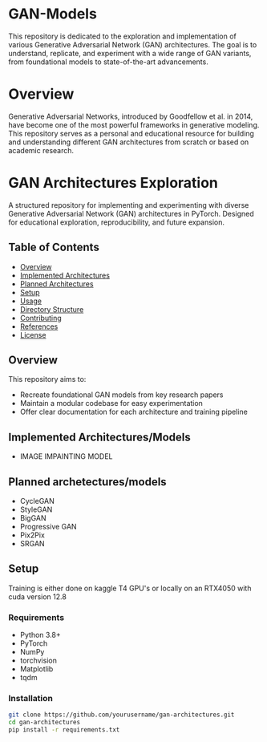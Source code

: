 # GAN-Models
This repository is dedicated to the exploration and implementation of various Generative Adversarial Network (GAN) architectures. The goal is to understand, replicate, and experiment with a wide range of GAN variants, from foundational models to state-of-the-art advancements.
# Overview
Generative Adversarial Networks, introduced by Goodfellow et al. in 2014, have become one of the most powerful frameworks in generative modeling. This repository serves as a personal and educational resource for building and understanding different GAN architectures from scratch or based on academic research.
# GAN Architectures Exploration

A structured repository for implementing and experimenting with diverse Generative Adversarial Network (GAN) architectures in PyTorch. Designed for educational exploration, reproducibility, and future expansion.

## Table of Contents

- [Overview](#overview)
- [Implemented Architectures](#implemented-architectures)
- [Planned Architectures](#planned-architectures)
- [Setup](#setup)
- [Usage](#usage)
- [Directory Structure](#directory-structure)
- [Contributing](#contributing)
- [References](#references)
- [License](#license)

## Overview

This repository aims to:
- Recreate foundational GAN models from key research papers
- Maintain a modular codebase for easy experimentation
- Offer clear documentation for each architecture and training pipeline

## Implemented Architectures/Models
- IMAGE IMPAINTING MODEL

## Planned archetectures/models
- CycleGAN
- StyleGAN
- BigGAN
- Progressive GAN
- Pix2Pix
- SRGAN


## Setup
Training is either done on kaggle T4 GPU's or locally on an RTX4050 with cuda version 12.8

### Requirements

- Python 3.8+
- PyTorch
- NumPy
- torchvision
- Matplotlib
- tqdm

### Installation

```bash
git clone https://github.com/yourusername/gan-architectures.git
cd gan-architectures
pip install -r requirements.txt
